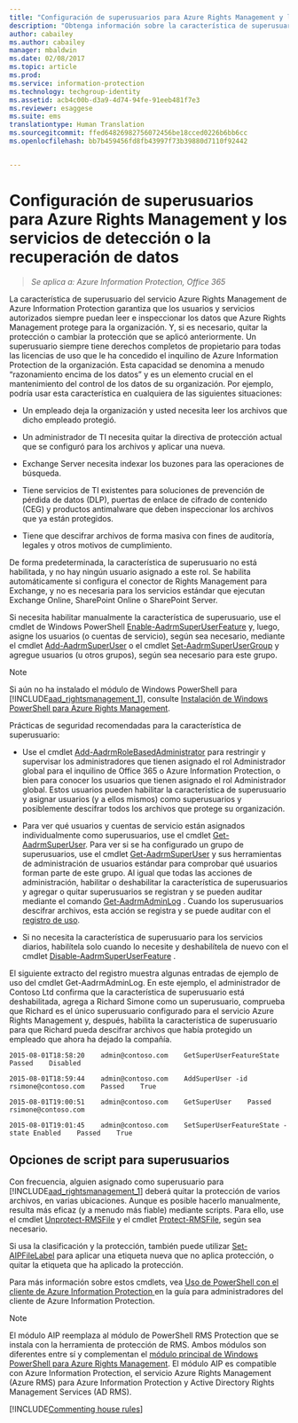 ```yaml
---
title: "Configuración de superusuarios para Azure Rights Management y los servicios de detección o la recuperación de datos | Azure Information Protection"
description: "Obtenga información sobre la característica de superusuario del servicio Azure Rights Management de Azure Information Protection e impleméntela para que los usuarios y servicios autorizados siempre puedan leer e inspeccionar los datos que Azure Rights Management protege para la organización. Esta capacidad se denomina a menudo &quot;razonamiento encima de los datos&quot; y es un elemento crucial en el mantenimiento del control de los datos de su organización."
author: cabailey
ms.author: cabailey
manager: mbaldwin
ms.date: 02/08/2017
ms.topic: article
ms.prod: 
ms.service: information-protection
ms.technology: techgroup-identity
ms.assetid: acb4c00b-d3a9-4d74-94fe-91eeb481f7e3
ms.reviewer: esaggese
ms.suite: ems
translationtype: Human Translation
ms.sourcegitcommit: ffed64826982756072456be18cced0226b6bb6cc
ms.openlocfilehash: bb7b459456fd8fb43997f73b39880d7110f92442


---
```


# <a name="configuring-super-users-for-azure-rights-management-and-discovery-services-or-data-recovery"></a>Configuración de superusuarios para Azure Rights Management y los servicios de detección o la recuperación de datos

>*Se aplica a: Azure Information Protection, Office 365*

La característica de superusuario del servicio Azure Rights Management de Azure Information Protection garantiza que los usuarios y servicios autorizados siempre puedan leer e inspeccionar los datos que Azure Rights Management protege para la organización. Y, si es necesario, quitar la protección o cambiar la protección que se aplicó anteriormente. Un superusuario siempre tiene derechos completos de propietario para todas las licencias de uso que le ha concedido el inquilino de Azure Information Protection de la organización. Esta capacidad se denomina a menudo “razonamiento encima de los datos” y es un elemento crucial en el mantenimiento del control de los datos de su organización. Por ejemplo, podría usar esta característica en cualquiera de las siguientes situaciones:

-   Un empleado deja la organización y usted necesita leer los archivos que dicho empleado protegió.

-   Un administrador de TI necesita quitar la directiva de protección actual que se configuró para los archivos y aplicar una nueva.

-   Exchange Server necesita indexar los buzones para las operaciones de búsqueda.

-   Tiene servicios de TI existentes para soluciones de prevención de pérdida de datos (DLP), puertas de enlace de cifrado de contenido (CEG) y productos antimalware que deben inspeccionar los archivos que ya están protegidos.

-   Tiene que descifrar archivos de forma masiva con fines de auditoría, legales y otros motivos de cumplimiento.

De forma predeterminada, la característica de superusuario no está habilitada, y no hay ningún usuario asignado a este rol. Se habilita automáticamente si configura el conector de Rights Management para Exchange, y no es necesaria para los servicios estándar que ejecutan Exchange Online, SharePoint Online o SharePoint Server.

Si necesita habilitar manualmente la característica de superusuario, use el cmdlet de Windows PowerShell [Enable-AadrmSuperUserFeature](https://msdn.microsoft.com/library/azure/dn629400.aspx) y, luego, asigne los usuarios (o cuentas de servicio), según sea necesario, mediante el cmdlet [Add-AadrmSuperUser](https://msdn.microsoft.com/library/azure/dn629411.aspx) o el cmdlet [Set-AadrmSuperUserGroup](https://msdn.microsoft.com/library/azure/mt653943.aspx) y agregue usuarios (u otros grupos), según sea necesario para este grupo. 

> [!NOTE]
> Si aún no ha instalado el módulo de Windows PowerShell para [!INCLUDE[aad_rightsmanagement_1](../includes/aad_rightsmanagement_1_md.md)], consulte [Instalación de Windows PowerShell para Azure Rights Management](install-powershell.md).

Prácticas de seguridad recomendadas para la característica de superusuario:

-   Use el cmdlet [Add-AadrmRoleBasedAdministrator](https://msdn.microsoft.com/library/azure/dn629417.aspx) para restringir y supervisar los administradores que tienen asignado el rol Administrador global para el inquilino de Office 365 o Azure Information Protection, o bien para conocer los usuarios que tienen asignado el rol Administrador global. Estos usuarios pueden habilitar la característica de superusuario y asignar usuarios (y a ellos mismos) como superusuarios y posiblemente descifrar todos los archivos que protege su organización.

-   Para ver qué usuarios y cuentas de servicio están asignados individualmente como superusuarios, use el cmdlet [Get-AadrmSuperUser](https://msdn.microsoft.com/library/azure/dn629408.aspx). Para ver si se ha configurado un grupo de superusuarios, use el cmdlet [Get-AadrmSuperUser](https://msdn.microsoft.com/library/azure/mt653942.aspx) y sus herramientas de administración de usuarios estándar para comprobar qué usuarios forman parte de este grupo. Al igual que todas las acciones de administración, habilitar o deshabilitar la característica de superusuarios y agregar o quitar superusuarios se registran y se pueden auditar mediante el comando [Get-AadrmAdminLog](https://msdn.microsoft.com/library/azure/dn629430.aspx) . Cuando los superusuarios descifrar archivos, esta acción se registra y se puede auditar con el [registro de uso](log-analyze-usage.md).

-   Si no necesita la característica de superusuario para los servicios diarios, habilítela solo cuando lo necesite y deshabilítela de nuevo con el cmdlet [Disable-AadrmSuperUserFeature](https://msdn.microsoft.com/library/azure/dn629428.aspx) .

El siguiente extracto del registro muestra algunas entradas de ejemplo de uso del cmdlet Get-AadrmAdminLog. En este ejemplo, el administrador de Contoso Ltd confirma que la característica de superusuario está deshabilitada, agrega a Richard Simone como un superusuario, comprueba que Richard es el único superusuario configurado para el servicio Azure Rights Management y, después, habilita la característica de superusuario para que Richard pueda descifrar archivos que había protegido un empleado que ahora ha dejado la compañía.

`2015-08-01T18:58:20    admin@contoso.com    GetSuperUserFeatureState    Passed    Disabled`

`2015-08-01T18:59:44    admin@contoso.com    AddSuperUser -id rsimone@contoso.com    Passed    True`

`2015-08-01T19:00:51    admin@contoso.com    GetSuperUser    Passed    rsimone@contoso.com`

`2015-08-01T19:01:45    admin@contoso.com    SetSuperUserFeatureState -state Enabled    Passed    True`

## <a name="scripting-options-for-super-users"></a>Opciones de script para superusuarios
Con frecuencia, alguien asignado como superusuario para [!INCLUDE[aad_rightsmanagement_1](../includes/aad_rightsmanagement_1_md.md)] deberá quitar la protección de varios archivos, en varias ubicaciones. Aunque es posible hacerlo manualmente, resulta más eficaz (y a menudo más fiable) mediante scripts. Para ello, use el cmdlet [Unprotect-RMSFile](/powershell/azureinformationprotection/vlatest/unprotect-rmsfile) y el cmdlet [Protect-RMSFile](/powershell/azureinformationprotection/vlatest/protect-rmsfile), según sea necesario. 

Si usa la clasificación y la protección, también puede utilizar [Set-AIPFileLabel](/powershell/azureinformationprotection/vlatest/set-aipfilelabel) para aplicar una etiqueta nueva que no aplica protección, o quitar la etiqueta que ha aplicado la protección. 

Para más información sobre estos cmdlets, vea [Uso de PowerShell con el cliente de Azure Information Protection ](../rms-client/client-admin-guide-powershell.md) en la guía para administradores del cliente de Azure Information Protection.

> [!NOTE]
> El módulo AIP reemplaza al módulo de PowerShell RMS Protection que se instala con la herramienta de protección de RMS. Ambos módulos son diferentes entre sí y complementan el [módulo principal de Windows PowerShell para Azure Rights Management](administer-powershell.md). El módulo AIP es compatible con Azure Information Protection, el servicio Azure Rights Management (Azure RMS) para Azure Information Protection y Active Directory Rights Management Services (AD RMS).

[!INCLUDE[Commenting house rules](../includes/houserules.md)]




<!--HONumber=Feb17_HO2-->


